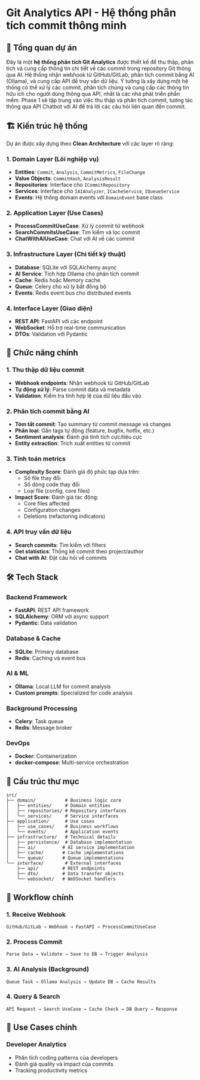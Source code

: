 # Git Analytics API - Hệ thống phân tích commit thông minh

## 🎯 Tổng quan dự án

Đây là một **hệ thống phân tích Git Analytics** được thiết kế để thu thập, phân tích và cung cấp thông tin chi tiết về các commit trong repository Git thông qua AI. Hệ thống nhận webhook từ GitHub/GitLab, phân tích commit bằng AI (Ollama), và cung cấp API để truy vấn dữ liệu.
Ý tưởng là xây dựng một hệ thống có thể xử lý các commit, phân tích chúng và cung cấp các thông tin hữu ích cho người dùng thông qua API, nhất là các nhà phát triển phần mềm.
Phase 1 sẽ tập trung vào việc thu thập và phân tích commit, tương tác thông qua API Chatbot với AI để trả lời các câu hỏi liên quan đến commit.

## 🏗️ Kiến trúc hệ thống

Dự án được xây dựng theo **Clean Architecture** với các layer rõ ràng:

### 1. Domain Layer (Lõi nghiệp vụ)
- **Entities**: `Commit`, `Analysis`, `CommitMetrics`, `FileChange`
- **Value Objects**: `CommitHash`, `AnalysisResult`
- **Repositories**: Interface cho `ICommitRepository`
- **Services**: Interface cho `IAIAnalyzer`, `ICacheService`, `IQueueService`
- **Events**: Hệ thống domain events với `DomainEvent` base class

### 2. Application Layer (Use Cases)
- **ProcessCommitUseCase**: Xử lý commit từ webhook
- **SearchCommitsUseCase**: Tìm kiếm và lọc commit
- **ChatWithAIUseCase**: Chat với AI về các commit

### 3. Infrastructure Layer (Chi tiết kỹ thuật)
- **Database**: SQLite với SQLAlchemy async
- **AI Service**: Tích hợp Ollama cho phân tích commit
- **Cache**: Redis hoặc Memory cache
- **Queue**: Celery cho xử lý bất đồng bộ
- **Events**: Redis event bus cho distributed events

### 4. Interface Layer (Giao diện)
- **REST API**: FastAPI với các endpoint
- **WebSocket**: Hỗ trợ real-time communication
- **DTOs**: Validation với Pydantic

## 🚀 Chức năng chính

### 1. Thu thập dữ liệu commit
- **Webhook endpoints**: Nhận webhook từ GitHub/GitLab
- **Tự động xử lý**: Parse commit data và metadata
- **Validation**: Kiểm tra tính hợp lệ của dữ liệu đầu vào

### 2. Phân tích commit bằng AI
- **Tóm tắt commit**: Tạo summary từ commit message và changes
- **Phân loại**: Gắn tags tự động (feature, bugfix, hotfix, etc.)
- **Sentiment analysis**: Đánh giá tính tích cực/tiêu cực
- **Entity extraction**: Trích xuất entities từ commit

### 3. Tính toán metrics
- **Complexity Score**: Đánh giá độ phức tạp dựa trên:
  - Số file thay đổi
  - Số dòng code thay đổi
  - Loại file (config, core files)
- **Impact Score**: Đánh giá tác động:
  - Core files affected
  - Configuration changes
  - Deletions (refactoring indicators)

### 4. API truy vấn dữ liệu
- **Search commits**: Tìm kiếm với filters
- **Get statistics**: Thống kê commit theo project/author
- **Chat with AI**: Đặt câu hỏi về commits

## 🛠️ Tech Stack

### Backend Framework
- **FastAPI**: REST API framework
- **SQLAlchemy**: ORM với async support
- **Pydantic**: Data validation

### Database & Cache
- **SQLite**: Primary database
- **Redis**: Caching và event bus

### AI & ML
- **Ollama**: Local LLM for commit analysis
- **Custom prompts**: Specialized for code analysis

### Background Processing
- **Celery**: Task queue
- **Redis**: Message broker

### DevOps
- **Docker**: Containerization
- **docker-compose**: Multi-service orchestration

## 📁 Cấu trúc thư mục

```
src/
├── domain/           # Business logic core
│   ├── entities/     # Domain entities
│   ├── repositories/ # Repository interfaces
│   └── services/     # Service interfaces
├── application/      # Use cases
│   ├── use_cases/    # Business workflows
│   └── events/       # Application events
├── infrastructure/   # Technical details
│   ├── persistence/  # Database implementation
│   ├── ai/          # AI service implementation
│   ├── cache/       # Cache implementations
│   └── queue/       # Queue implementations
└── interface/        # External interfaces
    ├── api/         # REST endpoints
    ├── dto/         # Data transfer objects
    └── websocket/   # WebSocket handlers
```

## 🔄 Workflow chính

### 1. Receive Webhook
```
GitHub/GitLab → Webhook → FastAPI → ProcessCommitUseCase
```

### 2. Process Commit
```
Parse Data → Validate → Save to DB → Trigger Analysis
```

### 3. AI Analysis (Background)
```
Queue Task → Ollama Analysis → Update DB → Cache Results
```

### 4. Query & Search
```
API Request → Search UseCase → Cache Check → DB Query → Response
```

## 🎯 Use Cases chính

### Developer Analytics
- Phân tích coding patterns của developers
- Đánh giá quality và impact của commits
- Tracking productivity metrics

